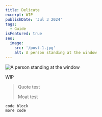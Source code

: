 ```yaml
---
title: Delicate
excerpt: WIP
publishDate: 'Jul 3 2024'
tags:
  - Guide
isFeatured: true
seo:
  image:
    src: '/post-1.jpg'
    alt: A person standing at the window
---
```


![A person standing at the window](/post-1.jpg)

WIP

> Quote test
> 
> Moat test

```
code block
more code
```